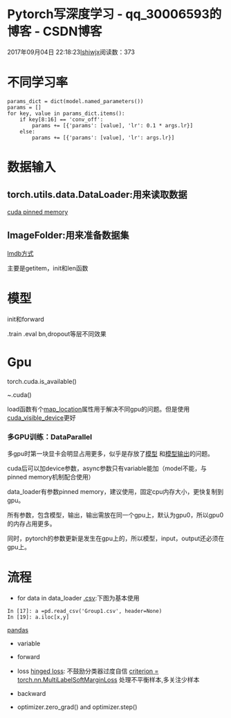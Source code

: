 # Pytorch写深度学习 - qq_30006593的博客 - CSDN博客





2017年09月04日 22:18:23[lshiwjx](https://me.csdn.net/qq_30006593)阅读数：373








# 不同学习率

```
params_dict = dict(model.named_parameters())
params = []
for key, value in params_dict.items():
    if key[8:16] == 'conv_off':
        params += [{'params': [value], 'lr': 0.1 * args.lr}]
    else:
        params += [{'params': [value], 'lr': args.lr}]
```

# 数据输入

## torch.utils.data.DataLoader:用来读取数据

[cuda pinned memory](http://blog.csdn.net/dcrmg/article/details/54975432)

## ImageFolder:用来准备数据集

[lmdb方式](https://discuss.pytorch.org/t/whats-the-best-way-to-load-large-data/2977/4)

主要是getitem，init和len函数

# 模型

init和forward 

.train .eval bn,dropout等层不同效果

# Gpu

torch.cuda.is_available() 

~.cuda() 

load函数有个[map_location](https://discuss.pytorch.org/t/on-a-cpu-device-how-to-load-checkpoint-saved-on-gpu-device/349/4)属性用于解决不同gpu的问题。但是使用[cuda_visible_device](https://github.com/pytorch/pytorch/issues/2610)更好
### 多GPU训练：DataParallel

多gpu时第一块显卡会明显占用更多，似乎是存放了[模型](https://github.com/pytorch/pytorch/issues/1499) 和[模型输出](https://github.com/pytorch/pytorch/issues/1893)的问题。 

cuda后可以加device参数，async参数只有variable能加（model不能，与pinned memory机制配合使用） 

data_loader有参数pinned memory，建议使用，固定cpu内存大小，更快复制到gpu。 

所有参数，包含模型，输出，输出需放在同一个gpu上，默认为gpu0，所以gpu0的内存占用更多。 

同时，pytorch的参数更新是发生在gpu上的，所以模型，input，output还必须在gpu上。
# 流程
- for data in data_loader 
[.csv](https://en.wikipedia.org/wiki/Comma-separated_values):下图为基本使用

```
In [17]: a =pd.read_csv('Group1.csv', header=None)
In [19]: a.iloc[x,y]
```

[pandas](https://pandas.pydata.org/pandas-docs/stable/10min.html)

 - variable 

 - forward 

 - loss 
[hinged loss](http://blog.csdn.net/luo123n/article/details/48878759): 不鼓励分类器过度自信 
[criterion = torch.nn.MultiLabelSoftMarginLoss](https://github.com/mratsim/Amazon_Forest_Computer_Vision/blob/master/main_pytorch.py#L61) 处理不平衡样本,多关注少样本 

 - backward 

 - optimizer.zero_grad() and optimizer.step()





